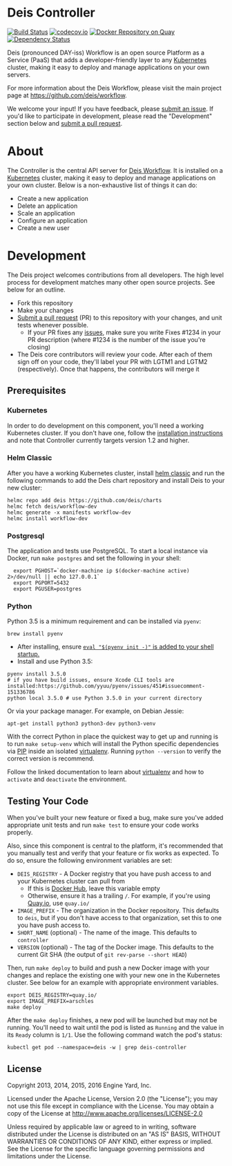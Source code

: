 # Deis Controller

[![Build Status](https://travis-ci.org/deis/controller.svg?branch=master)](https://travis-ci.org/deis/controller)
[![codecov.io](https://codecov.io/github/deis/controller/coverage.svg?branch=master)](https://codecov.io/github/deis/controller?branch=master)
[![Docker Repository on Quay](https://quay.io/repository/deisci/controller/status "Docker Repository on Quay")](https://quay.io/repository/deisci/controller)
[![Dependency Status](https://www.versioneye.com/user/projects/5863f1de6f4bf900128fa95a/badge.svg?style=flat)](https://www.versioneye.com/user/projects/5863f1de6f4bf900128fa95a)

Deis (pronounced DAY-iss) Workflow is an open source Platform as a Service (PaaS) that adds a developer-friendly layer to any [Kubernetes](http://kubernetes.io) cluster, making it easy to deploy and manage applications on your own servers.

For more information about the Deis Workflow, please visit the main project page at https://github.com/deis/workflow.

We welcome your input! If you have feedback, please [submit an issue][issues]. If you'd like to participate in development, please read the "Development" section below and [submit a pull request][prs].

# About

The Controller is the central API server for [Deis Workflow][workflow]. It is installed on a [Kubernetes](http://kubernetes.io) cluster, making it easy to deploy and manage applications on your own cluster. Below is a non-exhaustive list of things it can do:

* Create a new application
* Delete an application
* Scale an application
* Configure an application
* Create a new user

# Development

The Deis project welcomes contributions from all developers. The high level process for development matches many other open source projects. See below for an outline.

* Fork this repository
* Make your changes
* [Submit a pull request][prs] (PR) to this repository with your changes, and unit tests whenever possible.
  * If your PR fixes any [issues][issues], make sure you write Fixes #1234 in your PR description (where #1234 is the number of the issue you're closing)
* The Deis core contributors will review your code. After each of them sign off on your code, they'll label your PR with LGTM1 and LGTM2 (respectively). Once that happens, the contributors will merge it

## Prerequisites

### Kubernetes

In order to do development on this component, you'll need a working Kubernetes cluster. If you don't have one, follow the [installation instructions][install-k8s] and note that Controller currently targets version 1.2 and higher.

### Helm Classic

After you have a working Kubernetes cluster, install [helm classic](http://helm.sh) and run the following commands to add the Deis chart repository and install Deis to your new cluster:

```console
helmc repo add deis https://github.com/deis/charts
helmc fetch deis/workflow-dev
helmc generate -x manifests workflow-dev
helmc install workflow-dev
```

### Postgresql

The application and tests use PostgreSQL. To start a local instance via Docker, run `make postgres` and set the following in your shell:
```
  export PGHOST=`docker-machine ip $(docker-machine active) 2>/dev/null || echo 127.0.0.1`
  export PGPORT=5432
  export PGUSER=postgres
```

### Python

Python 3.5 is a minimum requirement and can be installed via `pyenv`:

```
brew install pyenv
```

- After installing, ensure [`eval "$(pyenv init -)"` is added to your shell startup.](https://github.com/yyuu/pyenv/#homebrew-on-mac-os-x)
- Install and use Python 3.5:
```
pyenv install 3.5.0
# if you have build issues, ensure Xcode CLI tools are installed:https://github.com/yyuu/pyenv/issues/451#issuecomment-151336786
python local 3.5.0 # use Python 3.5.0 in your current directory
```

Or via your package manager. For example, on Debian Jessie:

```
apt-get install python3 python3-dev python3-venv
```

With the correct Python in place the quickest way to get up and running is to run `make setup-venv` which will install the Python specific dependencies via [PIP](https://pip.pypa.io/en/stable/) inside an isolated [virtualenv][virtualenv].
Running `python --version` to verify the correct version is recommend.

Follow the linked documentation to learn about [virtualenv][virtualenv] and how to `activate` and `deactivate` the environment.

## Testing Your Code

When you've built your new feature or fixed a bug, make sure you've added appropriate unit tests and run `make test` to ensure your code works properly.

Also, since this component is central to the platform, it's recommended that you manually test and verify that your feature or fix works as expected. To do so, ensure the following environment variables are set:

* `DEIS_REGISTRY` - A Docker registry that you have push access to and your Kubernetes cluster can pull from
  * If this is [Docker Hub](https://hub.docker.com/), leave this variable empty
  * Otherwise, ensure it has a trailing `/`. For example, if you're using [Quay.io](https://quay.io), use `quay.io/`
* `IMAGE_PREFIX` - The organization in the Docker repository. This defaults to `deis`, but if you don't have access to that organization, set this to one you have push access to.
* `SHORT_NAME` (optional) - The name of the image. This defaults to `controller`
* `VERSION` (optional) - The tag of the Docker image. This defaults to the current Git SHA (the output of `git rev-parse --short HEAD`)

Then, run `make deploy` to build and push a new Docker image with your changes and replace the existing one with your new one in the Kubernetes cluster. See below for an example with appropriate environment variables.

```console
export DEIS_REGISTRY=quay.io/
export IMAGE_PREFIX=arschles
make deploy
```

After the `make deploy` finishes, a new pod will be launched but may not be running. You'll need to wait until the pod is listed as `Running` and the value in its `Ready` column is `1/1`. Use the following command watch the pod's status:

```console
kubectl get pod --namespace=deis -w | grep deis-controller
```

## License

Copyright 2013, 2014, 2015, 2016 Engine Yard, Inc.

Licensed under the Apache License, Version 2.0 (the "License"); you may not use this file except in compliance with the License. You may obtain a copy of the License at <http://www.apache.org/licenses/LICENSE-2.0>

Unless required by applicable law or agreed to in writing, software distributed under the License is distributed on an "AS IS" BASIS, WITHOUT WARRANTIES OR CONDITIONS OF ANY KIND, either express or implied. See the License for the specific language governing permissions and limitations under the License.


[install-k8s]: http://kubernetes.io/gettingstarted/
[repl-controller]: http://kubernetes.io/docs/user-guide/replication-controller/
[issues]: https://github.com/deis/controller/issues
[prs]: https://github.com/deis/controller/pulls
[workflow]: https://github.com/deis/workflow
[virtualenv]: https://docs.python.org/3/library/venv.html

